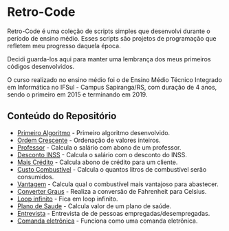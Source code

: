 # Retro-Code
Retro-Code é uma coleção de scripts simples que desenvolvi durante o período de ensino médio. Esses scripts são projetos
de programação que refletem meu progresso daquela época. 

Decidi guarda-los aqui para manter uma lembrança dos meus primeiros códigos desenvolvidos.

O curso realizado no ensino médio foi o de Ensino Médio Técnico Integrado em Informática no IFSul - Campus Sapiranga/RS,
com duração de 4 anos, sendo o primeiro em 2015 e terminando em 2019.


## Conteúdo do Repositório

- [Primeiro Algoritmo](./primeiro-algoritmo) - Primeiro algoritmo desenvolvido.
- [Ordem Crescente](./ordem-crescente) - Ordenação de valores inteiros.
- [Professor](./professor) - Calcula o salário com abono de um professor.
- [Desconto INSS](./desconto-inss) - Calcula o salário com o desconto do INSS.
- [Mais Crédito](./mais-credito) - Calcula abono de crédito para um cliente.
- [Custo Combustível](./custo-combustivel) - Calcula o quantos litros de combustível serão consumidos.
- [Vantagem](./vantagem) - Calcula qual o combustível mais vantajoso para abastecer.
- [Converter Graus](./graus) - Realiza a conversão de Fahrenheit para Celsius.
- [Loop infinito](./teste) - Fica em loop infinito.
- [Plano de Saude](./plano-de-saude) - Calcula valor de um plano de saúde.
- [Entrevista](./entrevista) - Entrevista de de pessoas empregadas/desempregadas.
- [Comanda eletrônica](./comanda-eletronica) - Funciona como uma comanda eletrônica.
